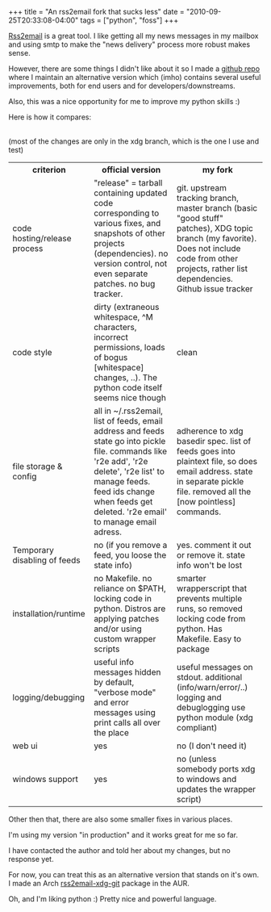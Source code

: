 +++
title = "An rss2email fork that sucks less"
date = "2010-09-25T20:33:08-04:00"
tags = ["python", "foss"]
+++
<p><a href="http://www.allthingsrss.com/rss2email/">Rss2email</a> is a great tool.  I like getting all my news messages in my mailbox and using smtp to make the "news delivery" process more robust makes sense.<br />

However, there are some things I didn't like about it so I made a <a href="http://github.com/Dieterbe/rss2email/">github repo</a> where I maintain an alternative version which (imho) contains several useful improvements, both for end users and for developers/downstreams.<br />

Also, this was a nice opportunity for me to improve my python skills :)</p>

<p>Here is how it compares:<br />

<!--more--><br />

(most of the changes are only in the xdg branch, which is the one I use and test)</p>

<table>

<tr>

<th>criterion</th>

<th>official version</th>

<th>my fork</th>

</tr>

<tr>

<td>code hosting/release process</td>

<td>"release" = tarball containing updated code corresponding to various fixes, and snapshots of other projects (dependencies).  no version control, not even separate patches.  no bug tracker.</td>

<td>git. upstream tracking branch, master branch (basic "good stuff" patches), XDG topic branch (my favorite).  Does not include code from other projects, rather list dependencies.  Github issue tracker</td>

</tr>

<tr>

<td>code style</td>

<td>dirty (extraneous whitespace, ^M characters, incorrect permissions, loads of bogus [whitespace] changes, ..).  The python code itself seems nice though</td>

<td>clean</td>

</tr>

<tr>

<td>file storage &amp; config</td>

<td>all in ~/.rss2email, list of feeds, email address and feeds state go into pickle file. commands like 'r2e add', 'r2e delete', 'r2e list' to manage feeds. feed ids change when feeds get deleted.  'r2e email' to manage email adress.</td>

<td>adherence to xdg basedir spec. list of feeds goes into plaintext file, so does email address.  state in separate pickle file.  removed all the [now pointless] commands.</td>

</tr>

<tr>

<td>Temporary disabling of feeds</td>

<td>no (if you remove a feed, you loose the state info)</td>

<td>yes.  comment it out or remove it.  state info won't be lost</td>

</tr>

<tr>

<td>installation/runtime</td>

<td>no Makefile.  no reliance on $PATH, locking code in python.  Distros are applying patches and/or using custom wrapper scripts</td>

<td>smarter wrapperscript that prevents multiple runs, so removed locking code from python.  Has Makefile.  Easy to package</td>

</tr>

<tr>

<td>logging/debugging</td>

<td>useful info messages hidden by default, "verbose mode" and error messages using print calls all over the place</td>

<td>useful messages on stdout.  additional (info/warn/error/..) logging and debuglogging use python module (xdg compliant)</td>

</tr>

<tr>

<td>web ui</td>

<td>yes</td>

<td>no (I don't need it)</td>

</tr>

<tr>

<td>windows support</td>

<td>yes</td>

<td>no (unless somebody ports xdg to windows and updates the wrapper script)</td>

</tr>

</table>

<p>Other then that, there are also some smaller fixes in various places.</p>

<p>I'm using my version "in production" and it works great for me so far.<br />

I have contacted the author and told her about my changes, but no response yet.<br />

For now, you can treat this as an alternative version that stands on it's own.  I made an Arch <a href="http://aur.archlinux.org/packages.php?ID=41136">rss2email-xdg-git</a> package in the AUR.</p>

<p>Oh, and I'm liking python :)  Pretty nice and powerful language.</p>
